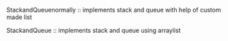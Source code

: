 StackandQueuenormally :: implements stack and queue with help of custom made list<br>


StackandQueue :: implements stack and queue using arraylist
 
